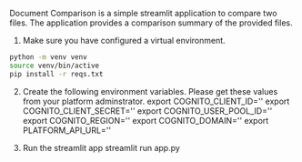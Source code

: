 Document Comparison is a simple streamlit application to compare two files. The application provides a comparison summary of the provided files.

1. Make sure you have configured a virtual environment.

```bash
python -m venv venv
source venv/bin/active
pip install -r reqs.txt
```

2. Create the following environment variables. Please get these values from your platform adminstrator.
export COGNITO_CLIENT_ID='' 
export COGNITO_CLIENT_SECRET='' 
export COGNITO_USER_POOL_ID='' 
export COGNITO_REGION='' 
export COGNITO_DOMAIN='' 
export PLATFORM_API_URL=''

3. Run the streamlit app
streamlit run app.py